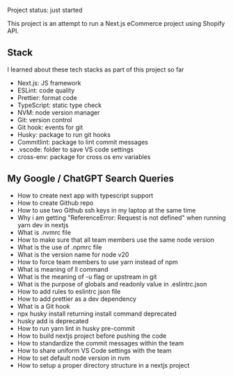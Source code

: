 Project status: just started

This project is an attempt to run a Next.js eCommerce project using Shopify API.

## Stack

I learned about these tech stacks as part of this project so far

- Next.js: JS framework
- ESLint: code quality
- Prettier: format code
- TypeScript: static type check
- NVM: node version manager
- Git: version control
- Git hook: events for git
- Husky: package to run git hooks
- Commitlint: package to lint commit messages
- .vscode: folder to save VS code settings
- cross-env: package for cross os env variables

## My Google / ChatGPT Search Queries

- How to create next app with typescript support
- How to create Github repo
- How to use two Github ssh keys in my laptop at the same time
- Why i am getting "ReferenceError: Request is not defined" when running yarn dev in nextjs
- What is .nvmrc file
- How to make sure that all team members use the same node version
- What is the use of .npmrc file
- What is the version name for node v20
- How to force team members to use yarn instead of npm
- What is meaning of ll command
- What is the meaning of -u flag or upstream in git
- What is the purpose of globals and readonly value in .eslintrc.json
- How to add rules to eslintrc json file
- How to add prettier as a dev dependency
- What is a Git hook
- npx husky install returning install command deprecated
- husky add is deprecated
- How to run yarn lint in husky pre-commit
- How to build nextjs project before pushing the code
- How to standardize the commit messages within the team
- How to share uniform VS Code settings with the team
- How to set default node version in nvm
- How to setup a proper directory structure in a nextjs project
